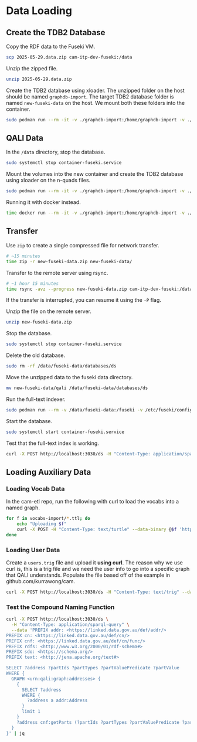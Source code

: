 # Data Loading

## Create the TDB2 Database

Copy the RDF data to the Fuseki VM.

```sh
scp 2025-05-29.data.zip cam-itp-dev-fuseki:/data
```

Unzip the zipped file.

```sh
unzip 2025-05-29.data.zip
```

Create the TDB2 database using xloader. The unzipped folder on the host should be named `graphdb-import`. The target TDB2 database folder is named `new-fuseki-data` on the host. We mount both these folders into the container.

```sh
sudo podman run --rm -it -v ./graphdb-import:/home/graphdb-import -v ./new-fuseki-data:/home/fuseki-data ghcr.io/kurrawong/fuseki:5.2.0-0 /bin/bash -c 'tdb2.xloader --threads 2 --loc /home/fuseki-data/qali /home/graphdb-import/*.nq'
```

## QALI Data

In the `/data` directory, stop the database.

```sh
sudo systemctl stop container-fuseki.service
```

Mount the volumes into the new container and create the TDB2 database using xloader on the n-quads files.

```sh
sudo podman run --rm -it -v ./graphdb-import:/home/graphdb-import -v ./new-fuseki-data:/home/fuseki-data ghcr.io/kurrawong/fuseki:5.2.0-0 /bin/bash -c 'tdb2.xloader --threads 2 --loc /home/fuseki-data/qali /home/graphdb-import/*.nq'
```

Running it with docker instead.

```sh
time docker run --rm -it -v ./graphdb-import:/home/graphdb-import -v ./new-fuseki-data:/home/fuseki-data ghcr.io/kurrawong/fuseki:5.2.0-0 /bin/bash -c 'tdb2.xloader --threads 10 --loc /home/fuseki-data/qali /home/graphdb-import/*.nq'
```

## Transfer

Use `zip` to create a single compressed file for network transfer.

```sh
# ~15 minutes
time zip -r new-fuseki-data.zip new-fuseki-data/
```

Transfer to the remote server using rsync.

```sh
# ~1 hour 15 minutes
time rsync -avz --progress new-fuseki-data.zip cam-itp-dev-fuseki:/data
```

If the transfer is interrupted, you can resume it using the `-P` flag.

Unzip the file on the remote server.

```sh
unzip new-fuseki-data.zip
```

Stop the database.

```sh
sudo systemctl stop container-fuseki.service
```

Delete the old database.

```sh
sudo rm -rf /data/fuseki-data/databases/ds
```

Move the unzipped data to the fuseki data directory.

```sh
mv new-fuseki-data/qali /data/fuseki-data/databases/ds
```

Run the full-text indexer.

```sh
sudo podman run --rm -v /data/fuseki-data:/fuseki -v /etc/fuseki/config.ttl:/opt/rdf-delta/config.ttl ghcr.io/kurrawong/rdf-delta:0.1.12 /bin/bash -c 'java -cp rdf-delta-fuseki-server.jar:compoundnaming.jar jena.textindexer --desc=config.ttl'
```

Start the database.

```sh
sudo systemctl start container-fuseki.service
```

Test that the full-text index is working.

```sh
curl -X POST http://localhost:3030/ds -H "Content-Type: application/sparql-query" --data 'SELECT * WHERE { GRAPH <urn:qali:graph:addresses> { (?iri ?score ?value) <http://jena.apache.org/text#query> (<https://schema.org/identifier> "SP11950*" 1000) . } } ORDER BY DESC(?score) LIMIT 10' | jq
```

## Loading Auxiliary Data

### Loading Vocab Data

In the cam-etl repo, run the following with curl to load the vocabs into a named graph.

```sh
for f in vocabs-import/*.ttl; do
    echo "Uploading $f"
    curl -X POST -H "Content-Type: text/turtle" --data-binary @$f 'http://localhost:3030/ds?graph=urn:qali:graph:vocabs'
done
```

### Loading User Data

Create a `users.trig` file and upload it **using curl**. The reason why we use curl is, this is a trig file and we need the user info to go into a specific graph that QALI understands. Populate the file based off of the example in github.com/kurrawong/cam.

```sh
curl -X POST http://localhost:3030/ds -H "Content-Type: text/trig" --data-binary @./users.trig

```

### Test the Compound Naming Function

```sh
curl -X POST http://localhost:3030/ds \
  -H "Content-Type: application/sparql-query" \
  --data 'PREFIX addr: <https://linked.data.gov.au/def/addr/>
PREFIX cn: <https://linked.data.gov.au/def/cn/>
PREFIX cnf: <https://linked.data.gov.au/def/cn/func/>
PREFIX rdfs: <http://www.w3.org/2000/01/rdf-schema#>
PREFIX sdo: <https://schema.org/>
PREFIX text: <http://jena.apache.org/text#>

SELECT ?address ?partIds ?partTypes ?partValuePredicate ?partValue
WHERE {
  GRAPH <urn:qali:graph:addresses> {
    {
      SELECT ?address
      WHERE {
        ?address a addr:Address
      }
      limit 1
    }
    ?address cnf:getParts (?partIds ?partTypes ?partValuePredicate ?partValue) .
  }
}' | jq
```
